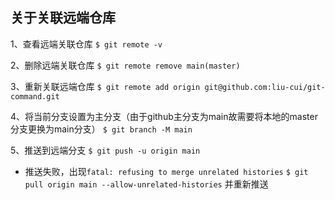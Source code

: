 ## 关于关联远端仓库
1、查看远端关联仓库
`$ git remote -v`

2、删除远端关联仓库
`$ git remote remove main(master)`

3、重新关联远端仓库
`$ git remote add origin git@github.com:liu-cui/git-command.git`

4、将当前分支设置为主分支（由于github主分支为main故需要将本地的master分支更换为main分支）
`$ git branch -M main`

5、推送到远端分支
`$ git push -u origin main`
- 推送失败，出现`fatal: refusing to merge unrelated histories`
`$ git pull origin main --allow-unrelated-histories`
并重新推送


